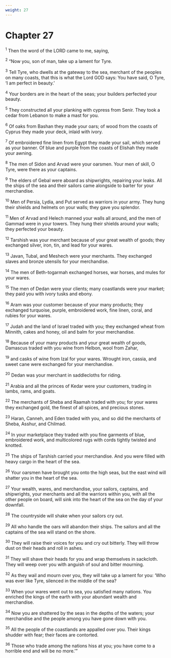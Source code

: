 ```yaml
---
weight: 27
---
```


# Chapter 27

<sup>1</sup> Then the word of the LORD came to me, saying, 

<sup>2</sup> “Now you, son of man, take up a lament for Tyre. 

<sup>3</sup> Tell Tyre, who dwells at the gateway to the sea, merchant of the peoples on many coasts, that this is what the Lord GOD says: You have said, O Tyre, ‘I am perfect in beauty.’ 

<sup>4</sup> Your borders are in the heart of the seas; your builders perfected your beauty. 

<sup>5</sup> They constructed all your planking with cypress from Senir. They took a cedar from Lebanon to make a mast for you. 

<sup>6</sup> Of oaks from Bashan they made your oars; of wood from the coasts of Cyprus they made your deck, inlaid with ivory. 

<sup>7</sup> Of embroidered fine linen from Egypt they made your sail, which served as your banner. Of blue and purple from the coasts of Elishah they made your awning. 

<sup>8</sup> The men of Sidon and Arvad were your oarsmen. Your men of skill, O Tyre, were there as your captains. 

<sup>9</sup> The elders of Gebal were aboard as shipwrights, repairing your leaks. All the ships of the sea and their sailors came alongside to barter for your merchandise. 

<sup>10</sup> Men of Persia, Lydia, and Put served as warriors in your army. They hung their shields and helmets on your walls; they gave you splendor. 

<sup>11</sup> Men of Arvad and Helech manned your walls all around, and the men of Gammad were in your towers. They hung their shields around your walls; they perfected your beauty. 

<sup>12</sup> Tarshish was your merchant because of your great wealth of goods; they exchanged silver, iron, tin, and lead for your wares. 

<sup>13</sup> Javan, Tubal, and Meshech were your merchants. They exchanged slaves and bronze utensils for your merchandise. 

<sup>14</sup> The men of Beth-togarmah exchanged horses, war horses, and mules for your wares. 

<sup>15</sup> The men of Dedan were your clients; many coastlands were your market; they paid you with ivory tusks and ebony. 

<sup>16</sup> Aram was your customer because of your many products; they exchanged turquoise, purple, embroidered work, fine linen, coral, and rubies for your wares. 

<sup>17</sup> Judah and the land of Israel traded with you; they exchanged wheat from Minnith, cakes and honey, oil and balm for your merchandise. 

<sup>18</sup> Because of your many products and your great wealth of goods, Damascus traded with you wine from Helbon, wool from Zahar, 

<sup>19</sup> and casks of wine from Izal for your wares. Wrought iron, cassia, and sweet cane were exchanged for your merchandise. 

<sup>20</sup> Dedan was your merchant in saddlecloths for riding. 

<sup>21</sup> Arabia and all the princes of Kedar were your customers, trading in lambs, rams, and goats. 

<sup>22</sup> The merchants of Sheba and Raamah traded with you; for your wares they exchanged gold, the finest of all spices, and precious stones. 

<sup>23</sup> Haran, Canneh, and Eden traded with you, and so did the merchants of Sheba, Asshur, and Chilmad. 

<sup>24</sup> In your marketplace they traded with you fine garments of blue, embroidered work, and multicolored rugs with cords tightly twisted and knotted. 

<sup>25</sup> The ships of Tarshish carried your merchandise. And you were filled with heavy cargo in the heart of the sea. 

<sup>26</sup> Your oarsmen have brought you onto the high seas, but the east wind will shatter you in the heart of the sea. 

<sup>27</sup> Your wealth, wares, and merchandise, your sailors, captains, and shipwrights, your merchants and all the warriors within you, with all the other people on board, will sink into the heart of the sea on the day of your downfall. 

<sup>28</sup> The countryside will shake when your sailors cry out. 

<sup>29</sup> All who handle the oars will abandon their ships. The sailors and all the captains of the sea will stand on the shore. 

<sup>30</sup> They will raise their voices for you and cry out bitterly. They will throw dust on their heads and roll in ashes. 

<sup>31</sup> They will shave their heads for you and wrap themselves in sackcloth. They will weep over you with anguish of soul and bitter mourning. 

<sup>32</sup> As they wail and mourn over you, they will take up a lament for you: ‘Who was ever like Tyre, silenced in the middle of the sea? 

<sup>33</sup> When your wares went out to sea, you satisfied many nations. You enriched the kings of the earth with your abundant wealth and merchandise. 

<sup>34</sup> Now you are shattered by the seas in the depths of the waters; your merchandise and the people among you have gone down with you. 

<sup>35</sup> All the people of the coastlands are appalled over you. Their kings shudder with fear; their faces are contorted. 

<sup>36</sup> Those who trade among the nations hiss at you; you have come to a horrible end and will be no more.’” 


